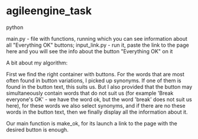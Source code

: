 # agileengine_task

python

main.py - file with functions, running which you can see information about all "Everything OK" buttons;
input_link.py - run it, paste the link to the page here and you will see the info about the button "Everything OK" on it

A bit about my algorithm:

First we find the right container with buttons. For the words that are most often found in button variations, I picked up synonyms. If one of them is found in the button text, this suits us. But I also provided that the button may simultaneously contain words that do not suit us (for example 'Break everyone's OK' - we have the word ok, but the word 'break' does not suit us here), for these words we also select synonyms, and if there are no these words in the button text, then we finally display all the information about it.

Our main function is make_ok, for its launch a link to the page with the desired button is enough.

